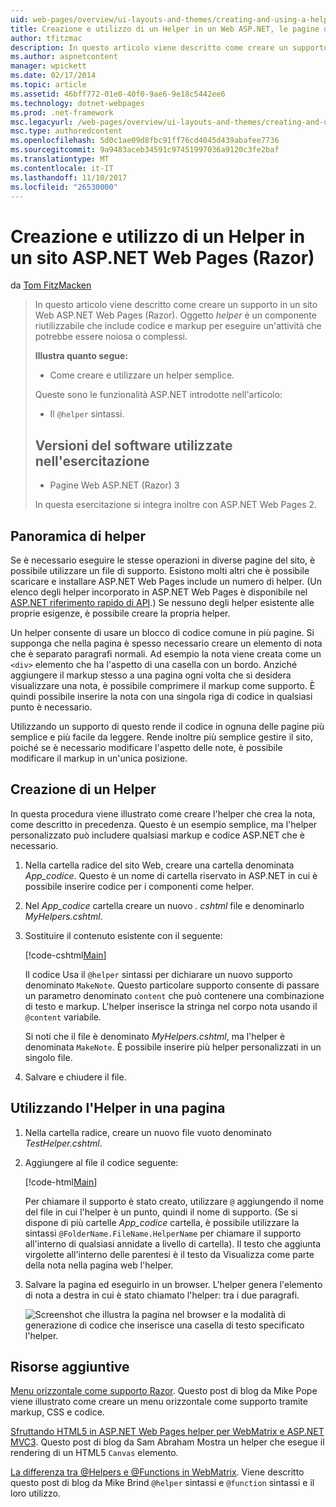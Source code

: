```yaml
---
uid: web-pages/overview/ui-layouts-and-themes/creating-and-using-a-helper-in-an-aspnet-web-pages-site
title: Creazione e utilizzo di un Helper in un Web ASP.NET, le pagine del sito (Razor) | Documenti Microsoft
author: tfitzmac
description: In questo articolo viene descritto come creare un supporto in un sito Web ASP.NET Web Pages (Razor). Un helper è un componente riutilizzabile che include codice e markup perf...
ms.author: aspnetcontent
manager: wpickett
ms.date: 02/17/2014
ms.topic: article
ms.assetid: 46bff772-01e0-40f0-9ae6-9e18c5442ee6
ms.technology: dotnet-webpages
ms.prod: .net-framework
msc.legacyurl: /web-pages/overview/ui-layouts-and-themes/creating-and-using-a-helper-in-an-aspnet-web-pages-site
msc.type: authoredcontent
ms.openlocfilehash: 5d0c1ae09d8fbc91ff76cd4045d439abafee7736
ms.sourcegitcommit: 9a9483aceb34591c97451997036a9120c3fe2baf
ms.translationtype: MT
ms.contentlocale: it-IT
ms.lasthandoff: 11/10/2017
ms.locfileid: "26530000"
---
```

<a name="creating-and-using-a-helper-in-an-aspnet-web-pages-razor-site"></a>Creazione e utilizzo di un Helper in un sito ASP.NET Web Pages (Razor)
====================
da [Tom FitzMacken](https://github.com/tfitzmac)

> In questo articolo viene descritto come creare un supporto in un sito Web ASP.NET Web Pages (Razor). Oggetto *helper* è un componente riutilizzabile che include codice e markup per eseguire un'attività che potrebbe essere noiosa o complessi.
> 
> **Illustra quanto segue:** 
> 
> - Come creare e utilizzare un helper semplice.
> 
> Queste sono le funzionalità ASP.NET introdotte nell'articolo:
> 
> - Il `@helper` sintassi.
>   
> 
> ## <a name="software-versions-used-in-the-tutorial"></a>Versioni del software utilizzate nell'esercitazione
> 
> 
> - Pagine Web ASP.NET (Razor) 3
>   
> 
> In questa esercitazione si integra inoltre con ASP.NET Web Pages 2.


## <a name="overview-of-helpers"></a>Panoramica di helper

Se è necessario eseguire le stesse operazioni in diverse pagine del sito, è possibile utilizzare un file di supporto. Esistono molti altri che è possibile scaricare e installare ASP.NET Web Pages include un numero di helper. (Un elenco degli helper incorporato in ASP.NET Web Pages è disponibile nel [ASP.NET riferimento rapido di API](https://go.microsoft.com/fwlink/?LinkId=202907).) Se nessuno degli helper esistente alle proprie esigenze, è possibile creare la propria helper.

Un helper consente di usare un blocco di codice comune in più pagine. Si supponga che nella pagina è spesso necessario creare un elemento di nota che è separato paragrafi normali. Ad esempio la nota viene creata come un `<div>` elemento che ha l'aspetto di una casella con un bordo. Anziché aggiungere il markup stesso a una pagina ogni volta che si desidera visualizzare una nota, è possibile comprimere il markup come supporto. È quindi possibile inserire la nota con una singola riga di codice in qualsiasi punto è necessario.

Utilizzando un supporto di questo rende il codice in ognuna delle pagine più semplice e più facile da leggere. Rende inoltre più semplice gestire il sito, poiché se è necessario modificare l'aspetto delle note, è possibile modificare il markup in un'unica posizione.

## <a name="creating-a-helper"></a>Creazione di un Helper

In questa procedura viene illustrato come creare l'helper che crea la nota, come descritto in precedenza. Questo è un esempio semplice, ma l'helper personalizzato può includere qualsiasi markup e codice ASP.NET che è necessario.

1. Nella cartella radice del sito Web, creare una cartella denominata *App\_codice*. Questo è un nome di cartella riservato in ASP.NET in cui è possibile inserire codice per i componenti come helper.
2. Nel *App\_codice* cartella creare un nuovo *. cshtml* file e denominarlo *MyHelpers.cshtml*.
3. Sostituire il contenuto esistente con il seguente:

    [!code-cshtml[Main](creating-and-using-a-helper-in-an-aspnet-web-pages-site/samples/sample1.cshtml)]

    Il codice Usa il `@helper` sintassi per dichiarare un nuovo supporto denominato `MakeNote`. Questo particolare supporto consente di passare un parametro denominato `content` che può contenere una combinazione di testo e markup. L'helper inserisce la stringa nel corpo nota usando il `@content` variabile.

    Si noti che il file è denominato *MyHelpers.cshtml*, ma l'helper è denominata `MakeNote`. È possibile inserire più helper personalizzati in un singolo file.
4. Salvare e chiudere il file.

## <a name="using-the-helper-in-a-page"></a>Utilizzando l'Helper in una pagina

1. Nella cartella radice, creare un nuovo file vuoto denominato *TestHelper.cshtml*.
2. Aggiungere al file il codice seguente:

    [!code-html[Main](creating-and-using-a-helper-in-an-aspnet-web-pages-site/samples/sample2.html)]

    Per chiamare il supporto è stato creato, utilizzare `@` aggiungendo il nome del file in cui l'helper è un punto, quindi il nome di supporto. (Se si dispone di più cartelle *App\_codice* cartella, è possibile utilizzare la sintassi `@FolderName.FileName.HelperName` per chiamare il supporto all'interno di qualsiasi annidate a livello di cartella). Il testo che aggiunta virgolette all'interno delle parentesi è il testo da Visualizza come parte della nota nella pagina web l'helper.
3. Salvare la pagina ed eseguirlo in un browser. L'helper genera l'elemento di nota a destra in cui è stato chiamato l'helper: tra i due paragrafi.

    ![Screenshot che illustra la pagina nel browser e la modalità di generazione di codice che inserisce una casella di testo specificato l'helper.](creating-and-using-a-helper-in-an-aspnet-web-pages-site/_static/image1.jpg)

## <a name="additional-resources"></a>Risorse aggiuntive


[Menu orizzontale come supporto Razor](http://mikepope.com/blog/DisplayBlog.aspx?permalink=2341). Questo post di blog da Mike Pope viene illustrato come creare un menu orizzontale come supporto tramite markup, CSS e codice.

[Sfruttando HTML5 in ASP.NET Web Pages helper per WebMatrix e ASP.NET MVC3](http://geekswithblogs.net/wildturtle/archive/2010/11/08/html5-in-asp.net-web-pages-helpers-for-webmatrix-and_aspnet_mvc3.aspx). Questo post di blog da Sam Abraham Mostra un helper che esegue il rendering di un HTML5 `Canvas` elemento.

[La differenza tra @Helpers e @Functions in WebMatrix](http://www.mikesdotnetting.com/Article/173/The-Difference-Between-@Helpers-and-@Functions-In-WebMatrix). Viene descritto questo post di blog da Mike Brind `@helper` sintassi e `@function` sintassi e il loro utilizzo.
